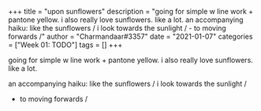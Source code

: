 +++
title = "upon sunflowers"
description = "going for simple w line work + pantone yellow. i also really love sunflowers. like a lot.  an accompanying haiku: like the sunflowers /  i look towards the sunlight /  - to moving forwards /"
author = "Charmandaar#3357"
date = "2021-01-07"
categories = ["Week 01: TODO"]
tags = []
+++

going for simple w line work + pantone yellow. i also really love sunflowers. like a lot.

an accompanying haiku:
like the sunflowers / 
i look towards the sunlight / 
- to moving forwards /

